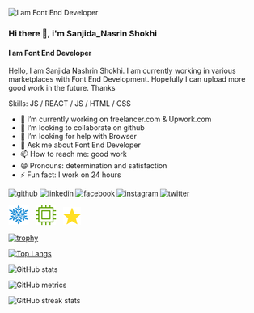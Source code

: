 ![I am Font End Developer](https://scontent.fspd5-1.fna.fbcdn.net/v/t1.6435-9/123378147_984598052052440_2595142275317622108_n.jpg?_nc_cat=101&ccb=1-7&_nc_sid=09cbfe&_nc_eui2=AeH5cugIHaYfu-rbR-oAspJB1_gAeyIO6bzX-AB7Ig7pvFTAesKX79EA_s489wlbHaLOwpui3mkkrJs849Z0ORzL&_nc_ohc=4oJ0BaxVEMsAX_LWa8K&_nc_ht=scontent.fspd5-1.fna&oh=00_AfAeNr4VbX0cFsKEV1jdHC3_DlQd1N6PGZTwUX7Haudq5w&oe=65125F97)
### Hi there 👋, i'm Sanjida_Nasrin Shokhi
#### I am Font End Developer


Hello, I am Sanjida Nashrin Shokhi.  I am currently working in various marketplaces with Font End Development.  Hopefully I can upload more good work in the future. Thanks

Skills:  JS / REACT / JS / HTML / CSS

- 🔭 I’m currently working on freelancer.com & Upwork.com 
- 👯 I’m looking to collaborate on github 
- 🤔 I’m looking for help with Browser 
- 💬 Ask me about Font End Developer 
- 📫 How to reach me: good work 
- 😄 Pronouns: determination and satisfaction 
- ⚡ Fun fact: I work on 24 hours 


[<img src='https://cdn.jsdelivr.net/npm/simple-icons@3.0.1/icons/github.svg' alt='github' height='40'>](https://github.com/sanjidashokhi)  [<img src='https://cdn.jsdelivr.net/npm/simple-icons@3.0.1/icons/linkedin.svg' alt='linkedin' height='40'>](https://www.linkedin.com/in/sanjidashokhi/)  [<img src='https://cdn.jsdelivr.net/npm/simple-icons@3.0.1/icons/facebook.svg' alt='facebook' height='40'>](https://www.facebook.com/sanjidashokhi)  [<img src='https://cdn.jsdelivr.net/npm/simple-icons@3.0.1/icons/instagram.svg' alt='instagram' height='40'>](https://www.instagram.com/sanjidashokhi/)  [<img src='https://cdn.jsdelivr.net/npm/simple-icons@3.0.1/icons/twitter.svg' alt='twitter' height='40'>](https://twitter.com/sanjidashokhi)  

<a href='https://archiveprogram.github.com/'><img src='https://raw.githubusercontent.com/acervenky/animated-github-badges/master/assets/acbadge.gif' width='40' height='40'></a> <a href='https://docs.github.com/en/developers'><img src='https://raw.githubusercontent.com/acervenky/animated-github-badges/master/assets/devbadge.gif' width='40' height='40'></a> <a href='https://stars.github.com/'><img src='https://raw.githubusercontent.com/acervenky/animated-github-badges/master/assets/starbadge.gif' width='35' height='35'></a> 

[![trophy](https://github-profile-trophy.vercel.app/?username=sanjidashokhi)](https://github.com/ryo-ma/github-profile-trophy)

[![Top Langs](https://github-readme-stats.vercel.app/api/top-langs/?username=sanjidashokhi)](https://github.com/anuraghazra/github-readme-stats)

![GitHub stats](https://github-readme-stats.vercel.app/api?username=sanjidashokhi&show_icons=true&count_private=true)  

![GitHub metrics](https://metrics.lecoq.io/sanjidashokhi)  

![GitHub streak stats](https://streak-stats.demolab.com/?user=sanjidashokhi)  

